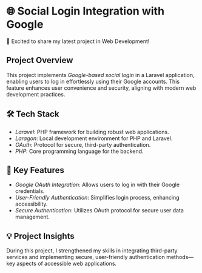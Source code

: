 # 🌐 Social Login Integration with Google

🚀 Excited to share my latest project in Web Development!

## Project Overview
This project implements *Google-based social login* in a Laravel application, enabling users to log in effortlessly using their Google accounts. This feature enhances user convenience and security, aligning with modern web development practices.

## 🛠 Tech Stack
- *Laravel*: PHP framework for building robust web applications.
- *Laragon*: Local development environment for PHP and Laravel.
- *OAuth*: Protocol for secure, third-party authentication.
- *PHP*: Core programming language for the backend.

## 📲 Key Features
- *Google OAuth Integration*: Allows users to log in with their Google credentials.
- *User-Friendly Authentication*: Simplifies login process, enhancing accessibility.
- *Secure Authentication*: Utilizes OAuth protocol for secure user data management.

## 💡 Project Insights
During this project, I strengthened my skills in integrating third-party services and implementing secure, user-friendly authentication methods—key aspects of accessible web applications.
